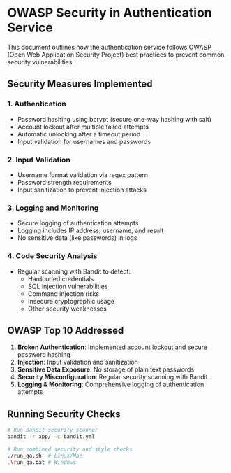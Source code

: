# OWASP Security in Authentication Service

This document outlines how the authentication service follows OWASP (Open Web Application Security Project) best practices to prevent common security vulnerabilities.

## Security Measures Implemented

### 1. Authentication

- Password hashing using bcrypt (secure one-way hashing with salt)
- Account lockout after multiple failed attempts
- Automatic unlocking after a timeout period
- Input validation for usernames and passwords

### 2. Input Validation

- Username format validation via regex pattern
- Password strength requirements
- Input sanitization to prevent injection attacks

### 3. Logging and Monitoring

- Secure logging of authentication attempts
- Logging includes IP address, username, and result
- No sensitive data (like passwords) in logs

### 4. Code Security Analysis

- Regular scanning with Bandit to detect:
  - Hardcoded credentials
  - SQL injection vulnerabilities
  - Command injection risks
  - Insecure cryptographic usage
  - Other security weaknesses

## OWASP Top 10 Addressed

1. **Broken Authentication**: Implemented account lockout and secure password hashing
2. **Injection**: Input validation and sanitization
3. **Sensitive Data Exposure**: No storage of plain text passwords
4. **Security Misconfiguration**: Regular security scanning with Bandit
5. **Logging & Monitoring**: Comprehensive logging of authentication attempts

## Running Security Checks

```bash
# Run Bandit security scanner
bandit -r app/ -c bandit.yml

# Run combined security and style checks
./run_qa.sh  # Linux/Mac
.\run_qa.bat # Windows
```
